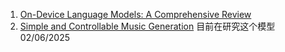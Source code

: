 1. [On-Device Language Models: A Comprehensive Review](https://arxiv.org/pdf/2409.00088)
2. [Simple and Controllable Music Generation](https://arxiv.org/pdf/2306.05284) 目前在研究这个模型 02/06/2025
